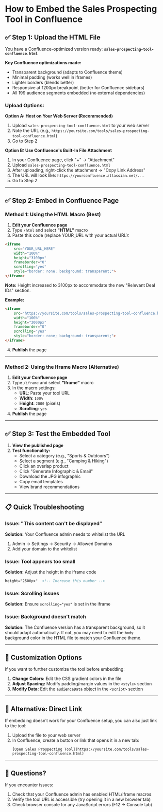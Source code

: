 # How to Embed the Sales Prospecting Tool in Confluence

## ✅ Step 1: Upload the HTML File

You have a Confluence-optimized version ready: **`sales-prospecting-tool-confluence.html`**

**Key Confluence optimizations made:**
- Transparent background (adapts to Confluence theme)
- Minimal padding (works well in iframes)
- Lighter borders (blends better)
- Responsive at 1200px breakpoint (better for Confluence sidebars)
- All 199 audience segments embedded (no external dependencies)

### Upload Options:

**Option A: Host on Your Web Server (Recommended)**
1. Upload `sales-prospecting-tool-confluence.html` to your web server
2. Note the URL (e.g., `https://yoursite.com/tools/sales-prospecting-tool-confluence.html`)
3. Go to Step 2

**Option B: Use Confluence's Built-In File Attachment**
1. In your Confluence page, click "+" → "Attachment"
2. Upload `sales-prospecting-tool-confluence.html`
3. After uploading, right-click the attachment → "Copy Link Address"
4. The URL will look like: `https://yourconfluence.atlassian.net/...`
5. Go to Step 2

---

## ✅ Step 2: Embed in Confluence Page

### Method 1: Using the HTML Macro (Best)

1. **Edit your Confluence page**
2. Type `/html` and select **"HTML"** macro
3. Paste this code (replace YOUR_URL with your actual URL):

```html
<iframe 
    src="YOUR_URL_HERE" 
    width="100%" 
    height="3100px" 
    frameborder="0" 
    scrolling="yes"
    style="border: none; background: transparent;">
</iframe>
```

**Note:** Height increased to 3100px to accommodate the new "Relevant Deal IDs" section.

**Example:**
```html
<iframe 
    src="https://yoursite.com/tools/sales-prospecting-tool-confluence.html" 
    width="100%" 
    height="2000px" 
    frameborder="0" 
    scrolling="yes"
    style="border: none; background: transparent;">
</iframe>
```

4. **Publish** the page

---

### Method 2: Using the Iframe Macro (Alternative)

1. **Edit your Confluence page**
2. Type `/iframe` and select **"Iframe"** macro
3. In the macro settings:
   - **URL**: Paste your tool URL
   - **Width**: `100%`
   - **Height**: `2000` (pixels)
   - **Scrolling**: `yes`
4. **Publish** the page

---

## ✅ Step 3: Test the Embedded Tool

1. **View the published page**
2. **Test functionality:**
   - Select a category (e.g., "Sports & Outdoors")
   - Select a segment (e.g., "Camping & Hiking")
   - Click an overlap product
   - Click "Generate Infographic & Email"
   - Download the JPG infographic
   - Copy email templates
   - View brand recommendations

---

## 📋 Quick Troubleshooting

### Issue: "This content can't be displayed"
**Solution:** Your Confluence admin needs to whitelist the URL
1. Admin → Settings → Security → Allowed Domains
2. Add your domain to the whitelist

### Issue: Tool appears too small
**Solution:** Adjust the height in the iframe code
```html
height="2500px"  <!-- Increase this number -->
```

### Issue: Scrolling issues
**Solution:** Ensure `scrolling="yes"` is set in the iframe

### Issue: Background doesn't match
**Solution:** The Confluence version has a transparent background, so it should adapt automatically. If not, you may need to edit the `body` background color in the HTML file to match your Confluence theme.

---

## 🎨 Customization Options

If you want to further customize the tool before embedding:

1. **Change Colors:** Edit the CSS gradient colors in the file
2. **Adjust Spacing:** Modify padding/margin values in the `<style>` section
3. **Modify Data:** Edit the `audienceData` object in the `<script>` section

---

## 🔗 Alternative: Direct Link

If embedding doesn't work for your Confluence setup, you can also just link to the tool:

1. Upload the file to your web server
2. In Confluence, create a button or link that opens it in a new tab:
   ```
   [Open Sales Prospecting Tool](https://yoursite.com/tools/sales-prospecting-tool-confluence.html)
   ```

---

## 📧 Questions?

If you encounter issues:
1. Check that your Confluence admin has enabled HTML/Iframe macros
2. Verify the tool URL is accessible (try opening it in a new browser tab)
3. Check browser console for any JavaScript errors (F12 → Console tab)

